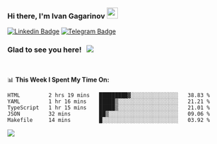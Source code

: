 ### Hi there, I'm Ivan Gagarinov <img src="https://media.giphy.com/media/hvRJCLFzcasrR4ia7z/giphy.gif" width="25px">

[![Linkedin Badge](https://img.shields.io/badge/-LinkedIn-0e76a8?style=flat-square&logo=Linkedin&logoColor=white)](https://linkedin.com/in/ivan-gagarinov-142ba3141/)
[![Telegram Badge](https://img.shields.io/badge/-Telegram-0088cc?style=flat-square&logo=Telegram&logoColor=white)](https://t.me/igagarinov)

### Glad to see you here! &nbsp; ![](https://visitor-badge.glitch.me/badge?page_id=dzencot.dzencot)

</br>

📊 **This Week I Spent My Time On:**
<!--START_SECTION:waka-->
```text
HTML         2 hrs 19 mins   █████████▓░░░░░░░░░░░░░░░   38.83 % 
YAML         1 hr 16 mins    █████▒░░░░░░░░░░░░░░░░░░░   21.21 % 
TypeScript   1 hr 15 mins    █████▒░░░░░░░░░░░░░░░░░░░   21.01 % 
JSON         32 mins         ██▒░░░░░░░░░░░░░░░░░░░░░░   09.06 % 
Makefile     14 mins         █░░░░░░░░░░░░░░░░░░░░░░░░   03.92 % 
```
<!--END_SECTION:waka-->

[![](https://github-readme-stats.vercel.app/api?username=dzencot&theme=gruvbox)](https://github.com/dzencot)
